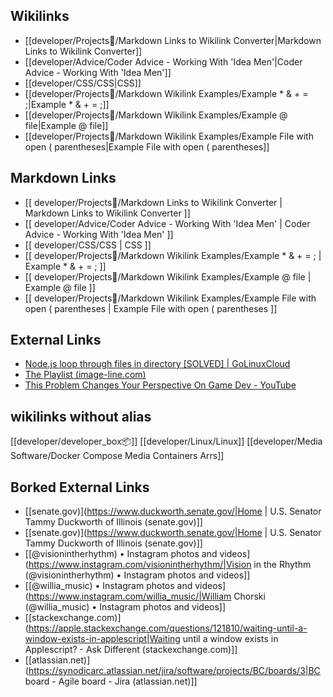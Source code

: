 ## Wikilinks
- [[developer/Projects📐/Markdown Links to Wikilink Converter|Markdown Links to Wikilink Converter]]
- [[developer/Advice/Coder Advice - Working With 'Idea Men'|Coder Advice - Working With 'Idea Men']]
- [[developer/CSS/CSS|CSS]]
- [[developer/Projects📐/Markdown Wikilink Examples/Example * & + = ;|Example * & + = ;]]
- [[developer/Projects📐/Markdown Wikilink Examples/Example @ file|Example @ file]]
- [[developer/Projects📐/Markdown Wikilink Examples/Example File with open ( parentheses|Example File with open ( parentheses]]

## Markdown Links
- [[ developer/Projects📐/Markdown Links to Wikilink Converter | Markdown Links to Wikilink Converter ]]
- [[ developer/Advice/Coder Advice - Working With 'Idea Men' | Coder Advice - Working With 'Idea Men' ]]
- [[ developer/CSS/CSS | CSS ]]
- [[ developer/Projects📐/Markdown Wikilink Examples/Example * & + = ; | Example * & + = ; ]]
- [[ developer/Projects📐/Markdown Wikilink Examples/Example @ file | Example @ file ]]
- [[ developer/Projects📐/Markdown Wikilink Examples/Example File with open ( parentheses | Example File with open ( parentheses ]]

## External Links
- [Node.js loop through files in directory [SOLVED] | GoLinuxCloud](https://www.golinuxcloud.com/node-js-loop-through-files-in-directory/)
- [The Playlist (image-line.com)](https://www.image-line.com/fl-studio-learning/fl-studio-online-manual/html/playlist.htm)
- [This Problem Changes Your Perspective On Game Dev - YouTube](https://www.youtube.com/watch?v=o5K0uqhxgsE)

## wikilinks without alias
[[developer/developer_box📦]]
[[developer/Linux/Linux]]
[[developer/Media Software/Docker Compose Media Containers Arrs]]

## Borked External Links
- [[senate.gov)](https://www.duckworth.senate.gov/|Home | U.S. Senator Tammy Duckworth of Illinois (senate.gov)]] 
- [[senate.gov)](https://www.duckworth.senate.gov/|Home | U.S. Senator Tammy Duckworth of Illinois (senate.gov)]] 
- [[@visionintherhythm) • Instagram photos and videos](https://www.instagram.com/visionintherhythm/|Vision in the Rhythm (@visionintherhythm) • Instagram photos and videos]]
- [[@willia_music) • Instagram photos and videos](https://www.instagram.com/willia_music/|William Chorski (@willia_music) • Instagram photos and videos]]
- [[stackexchange.com)](https://apple.stackexchange.com/questions/121810/waiting-until-a-window-exists-in-applescript|Waiting until a window exists in Applescript? - Ask Different (stackexchange.com)]]
- [[atlassian.net)](https://synodicarc.atlassian.net/jira/software/projects/BC/boards/3|BC board - Agile board - Jira (atlassian.net)]]